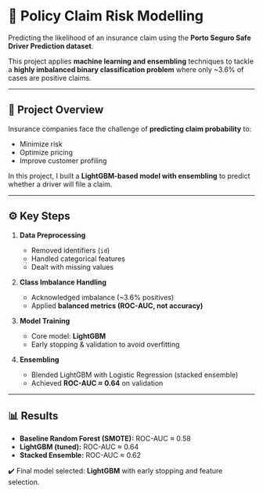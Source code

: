 # 🚗 Policy Claim Risk Modelling  

Predicting the likelihood of an insurance claim using the **Porto Seguro Safe Driver Prediction dataset**.  

This project applies **machine learning and ensembling** techniques to tackle a **highly imbalanced binary classification problem** where only ~3.6% of cases are positive claims.  

---

## 📌 Project Overview  

Insurance companies face the challenge of **predicting claim probability** to:  
- Minimize risk  
- Optimize pricing  
- Improve customer profiling  

In this project, I built a **LightGBM-based model with ensembling** to predict whether a driver will file a claim.  

---

## ⚙️ Key Steps  

1. **Data Preprocessing**  
   - Removed identifiers (`id`)  
   - Handled categorical features  
   - Dealt with missing values  

2. **Class Imbalance Handling**  
   - Acknowledged imbalance (~3.6% positives)  
   - Applied **balanced metrics (ROC-AUC, not accuracy)**  

3. **Model Training**  
   - Core model: **LightGBM**  
   - Early stopping & validation to avoid overfitting  

4. **Ensembling**  
   - Blended LightGBM with Logistic Regression (stacked ensemble)  
   - Achieved **ROC-AUC ≈ 0.64** on validation  

---

## 📊 Results  

- **Baseline Random Forest (SMOTE):** ROC-AUC ≈ 0.58  
- **LightGBM (tuned):** ROC-AUC ≈ 0.64  
- **Stacked Ensemble:** ROC-AUC ≈ 0.62  

✔️ Final model selected: **LightGBM** with early stopping and feature selection.  
